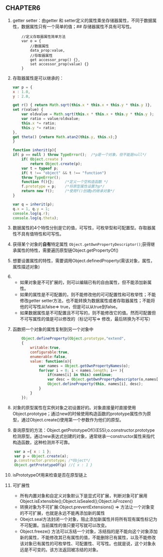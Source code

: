 ## CHAPTER6
1. getter setter：由getter 和 setter定义的属性乘坐存储器属性，不同于数据属性，数据属性只有一个简单的值；## 存储器属性不具有可写性。
    ```
        //定义存取器属性简单方法
        var o = {
            //数据属性
            data_prop:value,
            //存取器属性
            get accessor_prop() {},
            set accessor_prop(value) {}
        }

    ```
2. 存取器属性是可以继承的：
    ```javascript
    var p = {
    x : 1.0,
    y : 2.0,

    get r() { return Math.sqrt(this.x * this.x + this.y * this.y )},
    set r(value) {
        var oldvalue = Math.sqrt(this.x * this.x + this.y * this.y );
        var ratio = value/oldvalue;
        this.x *= ratio;
        this.y *= ratio;
    },
    get theta() {return Math.atan2(this.y, this.x);}
    }

    function inherit(p){
    if( p == null ) throw TypeError();  /*p是一个对象，但不能是null*/
        if( Object.create )   
            return Object.create(p);
        var t = typeof p;
        if( t !== "object" && t !== "function") 
        throw TypeError();
        function f(){};     /*定义一个空构造函数 */
        f.prototype = p;    /*将原型属性设置为p*/
        return new f();     /*使用f()创建p的继承对象*/
    }    

    var q = inherit(p);
    q.x = 1, q.y = 1;
    console.log(q.r);
    console.log(q.theta);
    ```

3. 数据属性的4个特性分别是它的值，可写性，可枚举型和可配置型。存取器属性不具有值特性和可写性。

4. 获得某个对象的**自有**特定属性 `Object.getOwnPropertyDescriptor()`;获得继承属性的特性，需要遍历原型链Object.getPropertyOf()

5. 想要设置属性的特性，需要调用Object.definedProperty(需该对象，属性，属性描述对象)

6. * 如果对象是不可扩展的，则可以编辑已有的自由属性，但不能添加新属性。
    * 如果的属性是不可配置的，则不能修改他的可可配置性和可枚举性；不能修改getter setter方法，也不能转换为数据属性或者存取器属性；不能将他的可写性从false=> true，但是可以从true到false。
    * 如果数据属性是不可配置且不可写的，则不能修改它的值。然而可配置但不可写属性的值是可以修改的（标记可写=> 修改，最后转换为不可写）

7. 函数把一个对象的属性复制到另一个对象中
    ```javascript
        Object.defineProperty(Object.prototype,"extend",
        {
            writable:true,
            configurable:true,
            enumerable:false,
            value: function(o){
                var names = Object.getOwnPropertyNames(o);
                for(var i = 0; i < names.length; i++ ){
                    if(names[i] in this) continue;
                    var desc = Object.getOwnPropertyDescriptor(o,names[i]);
                    Object.defineProperty(this, names[i], desc);
                }
            }
        });
    ```

8. 对象的原型属性在实例对象之初设置好的。对象直接量时直接使用Object.prototype；通过new的时候使用构造函数的prototype属性作为原型，通过Object.create()使用第一个参数作为他们的原型。

9. 查询原型的方法：Object.getPrototypeOf()(ES5);o.constructor.prototype检测原型。通过new表达式创建的对象，通常继承一constructor属性来指代构造函数，这种检测并不可靠。
```javascript
    var a ={ x : 1 };
    var p = Object.create(a);
    p.constructor.prototype; /*Object*/
    Object.getPrototypeOf(p) //{ x : 1 }
```

10. isPrototypeOf用来检查是否在原型链上

11. 可扩展性
    * 所有内置对象和自定义对象默认下是显式可扩展，判断对象可扩展用Object.isExtensible();Object.isSealed();Object.isFrozen()
    * 转换对象为不可扩展:Object.preventExtensions() => 方法让一个对象变的不可扩展，也就是永远不能再添加新的属性
    * Obejct.seal方法封闭一个对象，阻止添加新属性并将所有现有属性标记为不可配置。当前属性的值只要可写就可以改变。
    * Object.freeze() 方法可以冻结一个对象，冻结指的是不能向这个对象添加新的属性，不能修改其已有属性的值，不能删除已有属性，以及不能修改该对象已有属性的可枚举性、可配置性、可写性。也就是说，这个对象永远是不可变的。该方法返回被冻结的对象。

